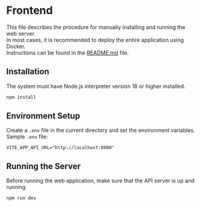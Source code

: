 # Frontend

This file describes the procedure for manually installing and running the web server.  
In most cases, it is recommended to deploy the entire application using Docker.  
Instructions can be found in the [README.md](../README.md) file.

## Installation

The system must have Node.js interpreter version 18 or higher installed.

```bash
npm install
```

## Environment Setup

Create a `.env` file in the current directory and set the environment variables.  
Sample `.env` file:

```text
VITE_APP_API_URL="http://localhost:8000"
```

## Running the Server

Before running the web application, make sure that the API server is up and running.

```bash
npm run dev
```